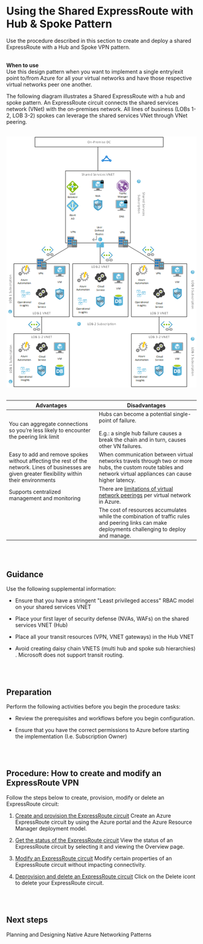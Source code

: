 # Using the Shared ExpressRoute with Hub & Spoke Pattern
Use the procedure described in this section to create and deploy a shared ExpressRoute with a Hub and Spoke VPN pattern.
<br />
<br />

**When to use**  
Use this design pattern when you want to implement a single entry/exit point to/from Azure for all your virtual networks and have those respective virtual networks peer one another.
	
The following diagram illustrates a Shared ExpressRoute with a hub and spoke pattern. An  ExpressRoute circuit connects the shared services network (VNet) with the on-premises network. All lines of business (LOBs 1-2, LOB 3-2) spokes can leverage the shared services VNet through VNet peering. 
<br />
<br />

![Shared ExpressRoute with Hub & Spoke Pattern](https://github.com/alvarovitta/Azure-Networking/blob/master/images/SharedExpressRoutewithHubandSpokePattern.png)
<br />
<br />

|Advantages	|Disadvantages |
|--------- | ----------- |
|You can aggregate connections so you’re less likely to encounter the peering link limit |Hubs can become a potential single-point of failure. <br /><br /> E.g.: a single hub failure causes a break the chain and in turn, causes other VN failures.|
|Easy to add and remove spokes without affecting the rest of the network. Lines of businesses are given greater flexibility within their environments | When communication between virtual networks travels through two or more hubs, the custom route tables and network virtual appliances can cause higher latency. |
| Supports centralized management and monitoring | There are [limitations of virtual network peerings](https://docs.microsoft.com/en-us/azure/azure-subscription-service-limits#networking-limits) per virtual network in Azure. |
|| The cost of resources accumulates while the combination of traffic rules and peering links can make deployments challenging to deploy and manage. |
<br />
<br />

## Guidance
Use the following supplemental information:
- Ensure that you have a stringent "Least privileged access" RBAC model on your shared services VNET 
	
- Place your first layer of security defense (NVAs, WAFs) on the shared services VNET (Hub)
- Place all your transit resources (VPN, VNET gateways) in the Hub VNET
- Avoid creating daisy chain VNETS (multi hub and spoke sub hierarchies) . Microsoft does not support transit routing.
<br />
<br />

## Preparation
Perform the following activities before you begin the procedure tasks: 
- Review the prerequisites and workflows before you begin configuration.
	
- Ensure that you have the correct permissions to Azure before starting the implementation (I.e. Subscription Owner)
<br />
<br />

## Procedure:  How to create and modify an ExpressRoute VPN
Follow the steps below to create, provision, modify or delete an ExpressRoute circuit:

1. [Create and provision the ExpressRoute circuit](https://docs.microsoft.com/en-us/azure/expressroute/expressroute-howto-circuit-portal-resource-manager#create)
  Create an Azure ExpressRoute circuit by using the Azure portal and the Azure Resource Manager deployment model. 
	
2. [Get the status of the ExpressRoute circuit](https://docs.microsoft.com/en-us/azure/expressroute/expressroute-howto-circuit-portal-resource-manager#status)
  View the status of an ExpressRoute circuit by selecting it and viewing the Overview page. 
	
3. [Modify an ExpressRoute circuit](https://docs.microsoft.com/en-us/azure/expressroute/expressroute-howto-circuit-portal-resource-manager#modify)
  Modify certain properties of an ExpressRoute circuit without impacting connectivity.
	
4. [Deprovision and delete an ExpressRoute circuit](https://docs.microsoft.com/en-us/azure/expressroute/expressroute-howto-circuit-portal-resource-manager#delete)
  Click on the Delete icont to delete your ExpressRoute circuit.
<br />
<br />

## Next steps
Planning and Designing Native Azure Networking Patterns

